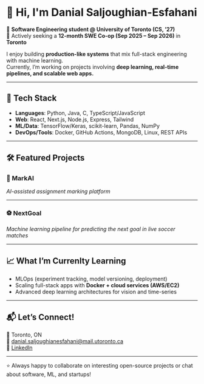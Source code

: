 # 👋 Hi, I'm Danial Saljoughian-Esfahani  

🚀 **Software Engineering student @ University of Toronto (CS, ’27)**  
🎯 Actively seeking a **12-month SWE Co-op (Sep 2025 – Sep 2026)** in **Toronto**  

I enjoy building **production-like systems** that mix full-stack engineering with machine learning.  
Currently, I’m working on projects involving **deep learning, real-time pipelines, and scalable web apps.**  

---

## 🔧 Tech Stack  
- **Languages**: Python, Java, C, TypeScript/JavaScript  
- **Web**: React, Next.js, Node.js, Express, Tailwind  
- **ML/Data**: TensorFlow/Keras, scikit-learn, Pandas, NumPy  
- **DevOps/Tools**: Docker, GitHub Actions, MongoDB, Linux, REST APIs  

---

## 🛠 Featured Projects  

### 📘 MarkAI
*AI-assisted assignment marking platform*  

---

### ⚽ NextGoal 
*Machine learning pipeline for predicting the next goal in live soccer matches*  

---

## 📈 What I’m Currenlty Learning  
- MLOps (experiment tracking, model versioning, deployment)  
- Scaling full-stack apps with **Docker + cloud services (AWS/EC2)**  
- Advanced deep learning architectures for vision and time-series

---

## 📬 Let’s Connect!  
📍 Toronto, ON  
📧 danial.saljoughianesfahani@mail.utoronto.ca  
💼 [LinkedIn](https://www.linkedin.com/in/danialsaljoughian)

---

⭐️ Always happy to collaborate on interesting open-source projects or chat about software, ML, and startups!  

